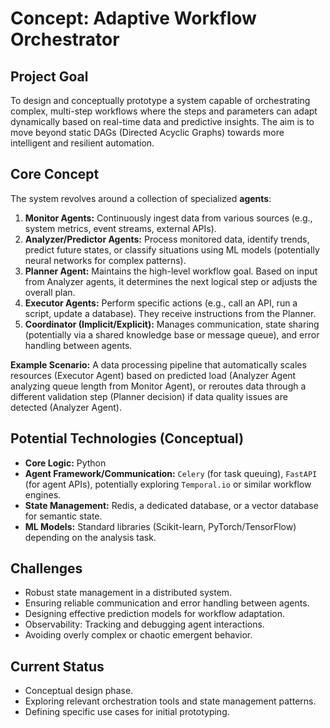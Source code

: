 # Concept: Adaptive Workflow Orchestrator

## Project Goal

To design and conceptually prototype a system capable of orchestrating complex, multi-step workflows where the steps and parameters can adapt dynamically based on real-time data and predictive insights. The aim is to move beyond static DAGs (Directed Acyclic Graphs) towards more intelligent and resilient automation.

## Core Concept

The system revolves around a collection of specialized **agents**:

1.  **Monitor Agents:** Continuously ingest data from various sources (e.g., system metrics, event streams, external APIs).
2.  **Analyzer/Predictor Agents:** Process monitored data, identify trends, predict future states, or classify situations using ML models (potentially neural networks for complex patterns).
3.  **Planner Agent:** Maintains the high-level workflow goal. Based on input from Analyzer agents, it determines the next logical step or adjusts the overall plan.
4.  **Executor Agents:** Perform specific actions (e.g., call an API, run a script, update a database). They receive instructions from the Planner.
5.  **Coordinator (Implicit/Explicit):** Manages communication, state sharing (potentially via a shared knowledge base or message queue), and error handling between agents.

**Example Scenario:** A data processing pipeline that automatically scales resources (Executor Agent) based on predicted load (Analyzer Agent analyzing queue length from Monitor Agent), or reroutes data through a different validation step (Planner decision) if data quality issues are detected (Analyzer Agent).

## Potential Technologies (Conceptual)

*   **Core Logic:** Python
*   **Agent Framework/Communication:** `Celery` (for task queuing), `FastAPI` (for agent APIs), potentially exploring `Temporal.io` or similar workflow engines.
*   **State Management:** Redis, a dedicated database, or a vector database for semantic state.
*   **ML Models:** Standard libraries (Scikit-learn, PyTorch/TensorFlow) depending on the analysis task.

## Challenges

*   Robust state management in a distributed system.
*   Ensuring reliable communication and error handling between agents.
*   Designing effective prediction models for workflow adaptation.
*   Observability: Tracking and debugging agent interactions.
*   Avoiding overly complex or chaotic emergent behavior.

## Current Status

*   Conceptual design phase.
*   Exploring relevant orchestration tools and state management patterns.
*   Defining specific use cases for initial prototyping.